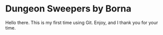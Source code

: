 # Dungeon Sweepers by Borna

Hello there.
This is my first time using Git.
Enjoy, and I thank you for your time.
